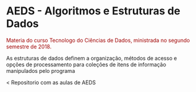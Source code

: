 <h1>AEDS - Algoritmos e Estruturas de Dados</h1>

<span style="color:#a00000;"> Materia do curso Tecnologo do Ciências de Dados, ministrada no segundo semestre de 2018.</span>
<br>
<p>As estruturas de dados definem a organização, métodos de acesso e opções de processamento para coleções de itens de informação manipulados pelo programa</p>




<
Repositorio com as aulas de AEDS



